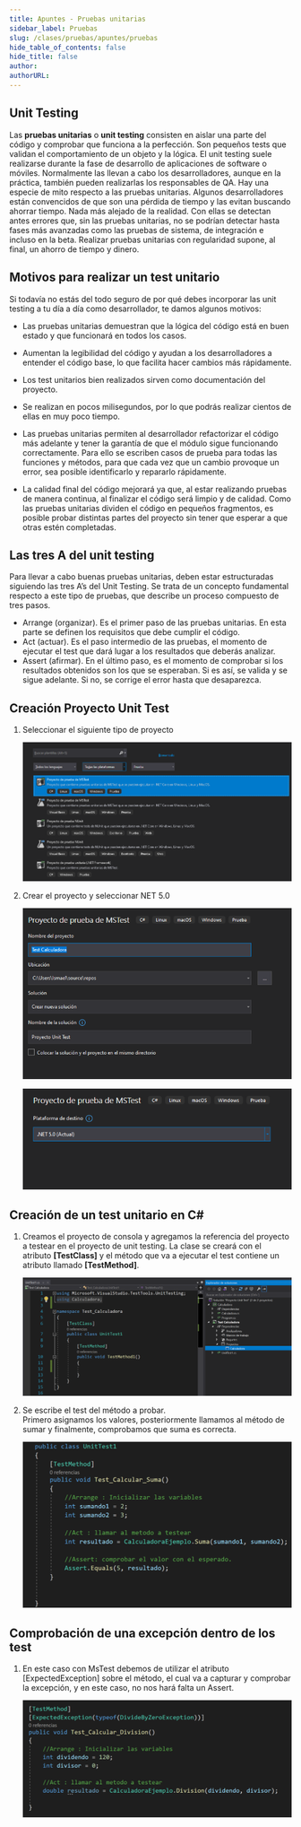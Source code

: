 ```yaml
---
title: Apuntes - Pruebas unitarias
sidebar_label: Pruebas
slug: /clases/pruebas/apuntes/pruebas
hide_table_of_contents: false
hide_title: false
author: 
authorURL: 
---
```


## Unit Testing
Las **pruebas unitarias** o  **unit testing** consisten en aislar una parte del código y comprobar que funciona a la perfección. Son pequeños tests que validan el comportamiento de un objeto y la lógica.
El unit testing suele realizarse durante la fase de desarrollo de aplicaciones de software o móviles. Normalmente las llevan a cabo los desarrolladores, aunque en la práctica, también pueden realizarlas los responsables de QA.
Hay una especie de mito respecto a las pruebas unitarias. Algunos desarrolladores están convencidos de que son una pérdida de tiempo y las evitan buscando ahorrar tiempo.
Nada más alejado de la realidad.
Con ellas se detectan antes errores que, sin las pruebas unitarias, no se podrían detectar hasta fases más avanzadas como las pruebas de sistema, de integración e incluso en la beta.
Realizar pruebas unitarias con regularidad supone, al final, un ahorro de tiempo y dinero.


## Motivos para realizar un test unitario

Si todavía no estás del todo seguro de por qué debes incorporar las unit testing a tu día a día como desarrollador, te damos algunos motivos:

* Las pruebas unitarias demuestran que la lógica del código está en buen estado y que funcionará en todos los casos.
* Aumentan la legibilidad del código y ayudan a los desarrolladores a entender el código base, lo que facilita hacer cambios más rápidamente.
* Los test unitarios bien realizados sirven como documentación del proyecto.
* Se realizan en pocos milisegundos, por lo que podrás realizar cientos de ellas en muy poco tiempo.
 
* Las pruebas unitarias permiten al desarrollador refactorizar el código más adelante y tener la garantía de que el módulo sigue funcionando correctamente. Para ello se escriben casos de prueba para todas las funciones y métodos, para que cada vez que un cambio provoque un error, sea posible identificarlo y repararlo rápidamente.
* La calidad final del código mejorará ya que, al estar realizando pruebas de manera continua, al finalizar el código será limpio y de calidad.
Como las pruebas unitarias dividen el código en pequeños fragmentos, es posible probar distintas partes del proyecto sin tener que esperar a que otras estén completadas.


## Las tres A del unit testing

Para llevar a cabo buenas pruebas unitarias, deben estar estructuradas siguiendo las tres A’s del Unit Testing. Se trata de un concepto fundamental respecto a este tipo de pruebas, que describe un proceso compuesto de tres pasos.

* Arrange (organizar). Es el primer paso de las pruebas unitarias. En esta parte se definen los requisitos que debe cumplir el código.
* Act (actuar). Es el paso intermedio de las pruebas, el momento de ejecutar el test que dará lugar a los resultados que deberás analizar.
* Assert (afirmar). En el último paso, es el momento de comprobar si los resultados obtenidos son los que se esperaban. Si es así, se valida y se sigue adelante. Si no, se corrige el error hasta que desaparezca.

## Creación Proyecto Unit Test

1. Seleccionar el siguiente tipo de proyecto

    ![Unit Test](/clases/11-testing/apuntes/UnitTest_00.PNG)

2. Crear el proyecto y seleccionar NET 5.0

    ![Unit Test](/clases/11-testing/apuntes/UnitTest_02.PNG)

    ![Unit Test](/clases/11-testing/apuntes/UnitTest_03.PNG)

## Creación de un test unitario en C#

1. Creamos el proyecto de consola y agregamos la referencia del proyecto a testear en el proyecto de unit testing. La clase se creará con el atributo **[TestClass]** y el método que va a ejecutar el test contiene un atributo llamado **[TestMethod]**. 

    ![Unit Test](/clases/11-testing/apuntes/UnitTest_04.PNG)

2. Se escribe el test del método a probar.   
   Primero asignamos los valores, posteriormente llamamos al método de sumar y finalmente, comprobamos que suma es correcta.

    ![Unit Test](/clases/11-testing/apuntes/UnitTest_05.PNG)

## Comprobación de una excepción dentro de los test

1. En este caso con MsTest debemos de utilizar el atributo [ExpectedException] sobre el método, el cual va a capturar y comprobar la excepción, y en este caso, no nos hará falta un Assert. 

    ![Unit Test](/clases/11-testing/apuntes/UnitTest_06.PNG)
